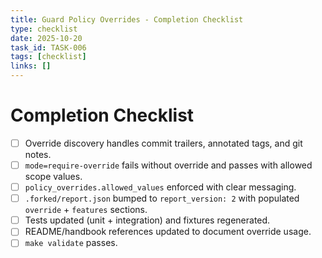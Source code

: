 ```yaml
---
title: Guard Policy Overrides - Completion Checklist
type: checklist
date: 2025-10-20
task_id: TASK-006
tags: [checklist]
links: []
---
```


# Completion Checklist

- [ ] Override discovery handles commit trailers, annotated tags, and git notes.
- [ ] `mode=require-override` fails without override and passes with allowed scope values.
- [ ] `policy_overrides.allowed_values` enforced with clear messaging.
- [ ] `.forked/report.json` bumped to `report_version: 2` with populated `override` + `features` sections.
- [ ] Tests updated (unit + integration) and fixtures regenerated.
- [ ] README/handbook references updated to document override usage.
- [ ] `make validate` passes.
